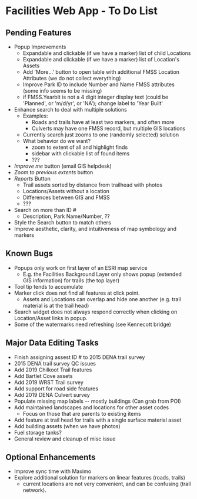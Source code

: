 Facilities Web App - To Do List
===============================

Pending Features
----------------
* Popup Improvements
  - Expandable and clickable (if we have a marker) list of child Locations
  - Expandable and clickable (if we have a marker) list of Location's Assets
  - Add 'More...' button to open table with additional FMSS Location Attributes (we do not collect everything)
  - Improve Park ID to include Number and Name FMSS attributes (some info seems to be missing)
  - if FMSS.Yearblt is not a 4 digit integer display text (could be 'Planned', or 'm/d/yr', or 'NA'); change label to 'Year Built'
* Enhance search to deal with multiple solutions
  - Examples:
    - Roads and trails have at least two markers, and often more
    - Culverts may have one FMSS record, but multiple GIS locations
  - Currently search just zooms to one (randomly selected) solution
  - What behavior do we want?
    - zoom to extent of all and highlight finds
    - sidebar with clickable list of found items
    - ??? 
* _Improve me_ button (email GIS helpdesk)
* _Zoom to previous extents_ button
* _Reports_ Button
  - Trail assets sorted by distance from trailhead with photos
  - Locations/Assets without a location
  - Differences between GIS and FMSS
  - ???
* Search on more than ID #
  - Description, Park Name/Number, ??
* Style the Search button to match others
* Improve aesthetic, clarity, and intuitiveness of map symbology and markers


Known Bugs
----------
* Popups only work on first layer of an ESRI map service
  - E.g. the Facilities Background Layer only shows popup (extended GIS information) for trails (the top layer)
* Tool tip tends to accumulate
* Marker click does not find all features at click point.
  - Assets and Locations can overlap and hide one another (e.g. trail material is at the trail head)
* Search widget does not always respond correctly when clicking on Location/Asset links in popup.
* Some of the watermarks need refreshing (see Kennecott bridge)


Major Data Editing Tasks
------------------------
* Finish assigning assest ID # to 2015 DENA trail survey
* 2015 DENA trail survey QC issues
* Add 2019 Chilkoot Trail features
* Add Bartlet Cove assets
* Add 2019 WRST Trail survey
* Add support for road side features
* Add 2019 DENA Culvert survey
* Populate missing map labels -- mostly buildings (Can grab from POI)
* Add maintained landscapes and locations for other asset codes
  - Focus on those that are parents to existing items
* Add feature at trail head for trails with a single surface material asset
* Add building assets (when we have photos)
* Fuel storage tanks?
* General review and cleanup of misc issue


Optional Enhancements
---------------------
* Improve sync time with Maximo
* Explore additional solution for markers on linear features (roads, trails)
  - current locations are not very convenient, and can be confusing (trail network).
